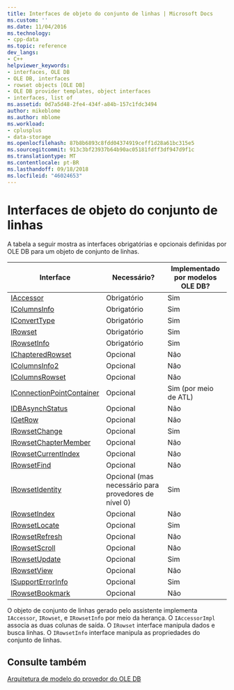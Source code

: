 ```yaml
---
title: Interfaces de objeto do conjunto de linhas | Microsoft Docs
ms.custom: ''
ms.date: 11/04/2016
ms.technology:
- cpp-data
ms.topic: reference
dev_langs:
- C++
helpviewer_keywords:
- interfaces, OLE DB
- OLE DB, interfaces
- rowset objects [OLE DB]
- OLE DB provider templates, object interfaces
- interfaces, list of
ms.assetid: 0d7a5d48-2fe4-434f-a84b-157c1fdc3494
author: mikeblome
ms.author: mblome
ms.workload:
- cplusplus
- data-storage
ms.openlocfilehash: 87b8b6893c8fdd04374919ceff1d28a61bc315e5
ms.sourcegitcommit: 913c3bf23937b64b90ac05181fdff3df947d9f1c
ms.translationtype: MT
ms.contentlocale: pt-BR
ms.lasthandoff: 09/18/2018
ms.locfileid: "46024653"
---
```

# <a name="rowset-object-interfaces"></a>Interfaces de objeto do conjunto de linhas

A tabela a seguir mostra as interfaces obrigatórias e opcionais definidas por OLE DB para um objeto de conjunto de linhas.  
  
|Interface|Necessário?|Implementado por modelos OLE DB?|  
|---------------|---------------|--------------------------------------|  
|[IAccessor](/previous-versions/windows/desktop/ms719672\(v=vs.85\))|Obrigatório|Sim|  
|[IColumnsInfo](/previous-versions/windows/desktop/ms724541\(v=vs.85\))|Obrigatório|Sim|  
|[IConvertType](/previous-versions/windows/desktop/ms715926\(v=vs.85\))|Obrigatório|Sim|  
|[IRowset](/previous-versions/windows/desktop/ms720986\(v=vs.85\))|Obrigatório|Sim|  
|[IRowsetInfo](/previous-versions/windows/desktop/ms724541\(v=vs.85\))|Obrigatório|Sim|  
|[IChapteredRowset](/previous-versions/windows/desktop/ms718180\(v=vs.85\))|Opcional|Não|  
|[IColumnsInfo2](/previous-versions/windows/desktop/ms712953\(v=vs.85\))|Opcional|Não|  
|[IColumnsRowset](/previous-versions/windows/desktop/ms722657\(v=vs.85\))|Opcional|Não|  
|[IConnectionPointContainer](/windows/desktop/api/ocidl/nn-ocidl-iconnectionpointcontainer)|Opcional|Sim (por meio de ATL)|  
|[IDBAsynchStatus](/previous-versions/windows/desktop/ms709832\(v=vs.85\))|Opcional|Não|  
|[IGetRow](/previous-versions/windows/desktop/ms718047\(v=vs.85\))|Opcional|Não|  
|[IRowsetChange](/previous-versions/windows/desktop/ms715790\(v=vs.85\))|Opcional|Sim|  
|[IRowsetChapterMember](/previous-versions/windows/desktop/ms725430\(v=vs.85\))|Opcional|Não|  
|[IRowsetCurrentIndex](/previous-versions/windows/desktop/ms709700\(v=vs.85\))|Opcional|Não|  
|[IRowsetFind](/previous-versions/windows/desktop/ms724221\(v=vs.85\))|Opcional|Não|  
|[IRowsetIdentity](/previous-versions/windows/desktop/ms715913\(v=vs.85\))|Opcional (mas necessário para provedores de nível 0)|Sim|  
|[IRowsetIndex](/previous-versions/windows/desktop/ms719604\(v=vs.85\))|Opcional|Não|  
|[IRowsetLocate](/previous-versions/windows/desktop/ms721190\(v=vs.85\))|Opcional|Sim|  
|[IRowsetRefresh](/previous-versions/windows/desktop/ms714892\(v=vs.85\))|Opcional|Não|  
|[IRowsetScroll](/previous-versions/windows/desktop/ms712984\(v=vs.85\))|Opcional|Não|  
|[IRowsetUpdate](/previous-versions/windows/desktop/ms714401\(v=vs.85\))|Opcional|Sim|  
|[IRowsetView](/previous-versions/windows/desktop/ms709755\(v=vs.85\))|Opcional|Não|  
|[ISupportErrorInfo](/previous-versions/windows/desktop/ms715816\(v=vs.85\))|Opcional|Sim|  
|[IRowsetBookmark](/previous-versions/windows/desktop/ms714246\(v=vs.85\))|Opcional|Não|  
  
O objeto de conjunto de linhas gerado pelo assistente implementa `IAccessor`, `IRowset`, e `IRowsetInfo` por meio da herança. O `IAccessorImpl` associa as duas colunas de saída. O `IRowset` interface manipula dados e busca linhas. O `IRowsetInfo` interface manipula as propriedades do conjunto de linhas.  
  
## <a name="see-also"></a>Consulte também  

[Arquitetura de modelo do provedor do OLE DB](../../data/oledb/ole-db-provider-template-architecture.md)